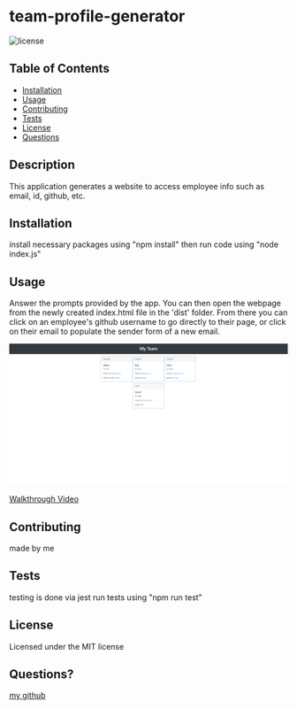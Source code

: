 # team-profile-generator
  ![license](https://img.shields.io/badge/license-MIT-green)

  ## Table of Contents

  * [Installation](#installation)
  * [Usage](#usage)
  * [Contributing](#contributing)
  * [Tests](#tests)
  * [License](#license)
  * [Questions](#questions)

  ## Description
  This application generates a website to access employee info such as email, id, github, etc. 

  ## Installation
  install necessary packages using "npm install" then run code using "node index.js"

  ## Usage
  Answer the prompts provided by the app. You can then open the webpage from the newly created index.html file in the 'dist' folder. From there you can click on an employee's github username to go directly to their page, or click on their email to populate the sender form of a new email. 
  
  <img src="./assets/screenshot.png" width=800>

  [Walkthrough Video](https://drive.google.com/file/d/1PXv7ReWwKbPuo3MdPUYnUuZNFbNq2kmR/view)
  
  ## Contributing
  made by me

  ## Tests
  testing is done via jest
  run tests using "npm run test"

  ## License
  Licensed under the MIT license

  ## Questions? 
  [my github](https://www.github.com/jochsf)
